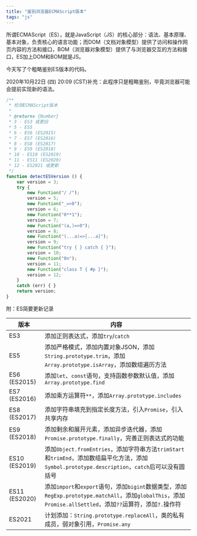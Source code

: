 ```yaml
---
title: "鉴别浏览器ECMAScript版本"
tags: "js"
---
```


所谓ECMAScript（ES），就是JavaScript（JS）的核心部分：语法、基本原理、基本对象，负责核心的语言功能；而DOM（文档对象模型）提供了访问和操作网页内容的方法和接口，BOM（浏览器对象模型）提供了与浏览器交互的方法和接口，ES加上DOM和BOM就是JS。

今天写了个粗略鉴别ES版本的代码。

2020年10月22日 (四) 20:09 (CST)补充：此程序只是粗略鉴别，毕竟浏览器可能会提前实现新的语法。

```js
/**
 * 检测ECMAScript版本
 * 
 * @returns {Number}
 * 3 - ES3 或更旧
 * 5 - ES5
 * 6 - ES6 (ES2015)
 * 7 - ES7 (ES2016)
 * 8 - ES8 (ES2017)
 * 9 - ES9 (ES2018)
 * 10 - ES10 (ES2019)
 * 11 - ES11 (ES2020)
 * 12 - ES2021 或更新
 */
function detectESVersion () {
    var version = 3;
    try {
        new Function("/ /");
        version = 5;
        new Function("_=>0");
        version = 6;
        new Function("0**1");
        version = 7;
        new Function("(a,)=>0");
        version = 8;
        new Function("(...a)=>[...a]");
        version = 9;
        new Function("try { } catch { }");
        version = 10;
        new Function("0n");
        version = 11;
        new Function("class T { #p }");
        version = 12;
    }
    catch (err) { }
    return version;
}
```

附：ES简要更新记录

| 版本 | 内容 |
| --- | --- |
| ES3 | 添加正则表达式，添加`try`/`catch` |
| ES5 | 添加严格模式，添加内置对象JSON，添加`String.prototype.trim`，添加`Array.prototype.isArray`，添加数组遍历方法 |
| ES6 (ES2015) | 添加`let`、`const`语句，支持函数参数默认值，添加`Array.prototype.find` |
| ES7 (ES2016) | 添加乘方运算符`**`，添加`Array.prototype.includes` |
| ES8 (ES2017) | 添加字符串填充到指定长度方法，引入`Promise`，引入共享内存 |
| ES9 (ES2018) | 添加剩余和展开元素，添加异步迭代器，添加`Promise.prototype.finally`，完善正则表达式的功能 |
| ES10 (ES2019) | 添加`Object.fromEntries`，添加字符串方法`trimStart`和`trimEnd`，添加数组扁平化方法，添加`Symbol.prototype.description`，`catch`后可以没有圆括号 |
| ES11 (ES2020) | 添加`import`和`export`语句，添加`bigint`数据类型，添加`RegExp.prototype.matchAll`，添加`globalThis`，添加`Promise.allSettled`，添加`??`运算符，添加`?.`操作符 |
| ES2021 | 计划添加：`String.prototype.replaceAll`，类的私有成员，弱对象引用，`Promise.any` |
